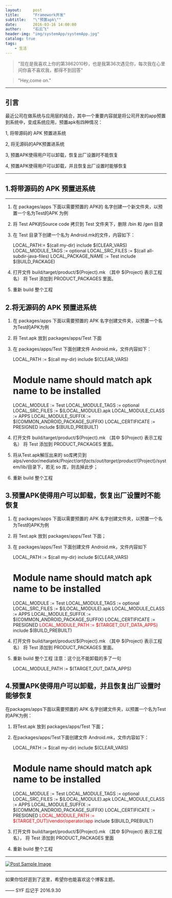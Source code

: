 ```yaml
---
layout:     post
title:      "Framework开发"
subtitle:   "\"预置apk\""
date:       2016-03-16 14:00:00
author:     "石云飞"
header-img: "img/systemApp/systemApp.jpg"
catalog: true
tags:
    - 生活
---
```



> "现在是我喜欢上你的第3862010秒，也是我第36次遇见你，每次我在心里问你喜不喜欢我，都得不到回答"

>"Hey,come on."

---

## 引言

最近公司在做系统与应用层的结合，其中一个重要内容就是将公司开发的app预置到系统中，变成系统应用，预置apk有四种情况：

1, 将带源码的 APK 预置进系统

2, 将无源码的APK预置进系统

3, 预置APK使得用户可以卸载，恢复出厂设置时不能恢复

4, 预置APK使得用户可以卸载，并且恢复出厂设置时能够恢复





---

## 1.将带源码的 APK 预置进系统

---

1) 在 packages/apps 下面以需要预置的 APK的 名字创建一个新文件夹，以预置一个名为Test的APK 为例

2) 将 Test APK的Source code 拷贝到 Test 文件夹下，删除 /bin 和 /gen 目录

3) 在 Test 目录下创建一个名为 Android.mk的文件，内容如下：

	LOCAL_PATH:= $(call my-dir)
	include $(CLEAR_VARS)
	LOCAL_MODULE_TAGS := optional
	LOCAL_SRC_FILES := $(call all-subdir-java-files)
	LOCAL_PACKAGE_NAME := Test
	include $(BUILD_PACKAGE)
	
4) 打开文件 build/target/product/${Project}.mk （其中 ${Project} 表示工程名）
将 Test 添加到 PRODUCT_PACKAGES 里面。

5) 重新 build 整个工程
	
## 2.将无源码的 APK 预置进系统

1) 在 packages/apps 下面以需要预置的 APK 名字创建文件夹，以预置一个名为Test的APK为例

2) 将 Test.apk 放到 packages/apps/Test 下面

3) 在 packages/apps/Test 下面创建文件 Android.mk，文件内容如下：

	LOCAL_PATH := $(call my-dir)
	include $(CLEAR_VARS)
	# Module name should match apk name to be installed
	LOCAL_MODULE := Test
	LOCAL_MODULE_TAGS := optional
	LOCAL_SRC_FILES := $(LOCAL_MODULE).apk
	LOCAL_MODULE_CLASS := APPS
	LOCAL_MODULE_SUFFIX := $(COMMON_ANDROID_PACKAGE_SUFFIX)
	LOCAL_CERTIFICATE := PRESIGNED
	include $(BUILD_PREBUILT)

4) 打开文件 build/target/product/${Project}.mk （其中 ${Project} 表示工程名）
将 Test 添加到 PRODUCT_PACKAGES 里面。

5) 将从Test.apk解压出来的 so库拷贝到alps/vendor/mediatek/${Project}/artifacts/out/target/product/${Project}/system/lib/目录下，若无 so 库，则去掉此步；

6) 重新 build 整个工程


## 3.预置APK使得用户可以卸载，恢复出厂设置时不能恢复

1) 在 packages/apps 下面以需要预置的 APK 名字创建文件夹，以预置一个名为Test的APK为例

2) 将 Test.apk 放到 packages/apps/Test 下面；

3) 在 packages/apps/Test 下面创建文件 Android.mk，文件内容如下

	LOCAL_PATH := $(call my-dir)
	include $(CLEAR_VARS)
	# Module name should match apk name to be installed
	LOCAL_MODULE := Test
	LOCAL_MODULE_TAGS := optional
	LOCAL_SRC_FILES := $(LOCAL_MODULE).apk
	LOCAL_MODULE_CLASS := APPS
	LOCAL_MODULE_SUFFIX := $(COMMON_ANDROID_PACKAGE_SUFFIX)
	LOCAL_CERTIFICATE := PRESIGNED
	<span style="color:#ff0000;">LOCAL_MODULE_PATH := $(TARGET_OUT_DATA_APPS)</span>
	include $(BUILD_PREBUILT)

4) 打开文件 build/target/product/${Project}.mk （其中 ${Project} 表示工程名）
将 Test 添加到 PRODUCT_PACKAGES 里面。

5) 重新 build 整个工程
注意：这个比不能卸载的多了一句

	LOCAL_MODULE_PATH := $(TARGET_OUT_DATA_APPS)





## 4.预置APK使得用户可以卸载，并且恢复出厂设置时能够恢复

在packages/apps下面以需要预置的 APK 名字创建文件夹，以预置一个名为Test的APK为例：

1) 将Test.apk 放到 packages/apps/Test 下面；

2) 在packages/apps/Test下面创建文件 Android.mk，文件内容如下：

	LOCAL_PATH := $(call my-dir)
	include $(CLEAR_VARS)
	# Module name should match apk name to be installed
	LOCAL_MODULE := Test
	LOCAL_MODULE_TAGS := optional
	LOCAL_SRC_FILES := $(LOCAL_MODULE).apk
	LOCAL_MODULE_CLASS := APPS
	LOCAL_MODULE_SUFFIX := $(COMMON_ANDROID_PACKAGE_SUFFIX)
	LOCAL_CERTIFICATE := PRESIGNED
	<span style="color:#ff0000;">LOCAL_MODULE_PATH := $(TARGET_OUT)/vendor/operator/app</span>
	include $(BUILD_PREBUILT)

3) 打开文件 build/target/product/${Project}.mk （其中 ${Project} 表示工程名）， 将 Test 添加到 PRODUCT_PACKAGES 里面

4) 重新 build 整个工程
	
	










---
<a href="{{ site.baseurl }}/img/systemApp/systemApp_end.jpg">
    <img src="{{ site.baseurl }}/img/systemApp/systemApp_end.jpg" alt="Post Sample Image">
</a>

---

如果你恰好逛到了这里，希望你也能喜欢这个博客主题。

—— SYF 后记于 2016.9.30


